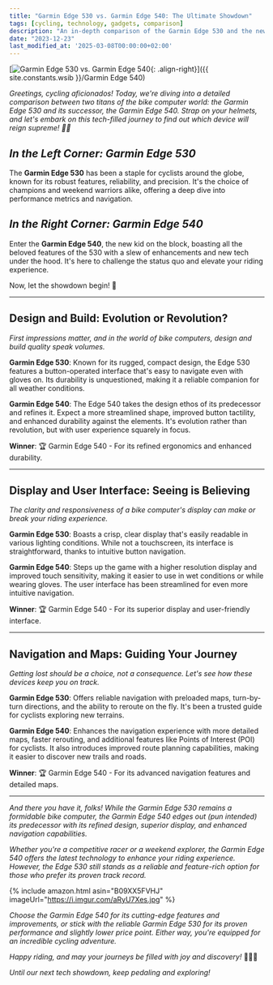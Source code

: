```yaml
---
title: "Garmin Edge 530 vs. Garmin Edge 540: The Ultimate Showdown"
tags: [cycling, technology, gadgets, comparison]
description: "An in-depth comparison of the Garmin Edge 530 and the newer Garmin Edge 540, highlighting key differences and improvements."
date: "2023-12-23"
last_modified_at: '2025-03-08T00:00:00+02:00'
---
```


[![Garmin Edge 530 vs. Garmin Edge 540](https://i.imgur.com/aRyU7Xem.jpg){: .align-right}]({{ site.constants.wsib }}/Garmin Edge 540)

*Greetings, cycling aficionados! Today, we're diving into a detailed comparison between two titans of the bike computer world: the Garmin Edge 530 and its successor, the Garmin Edge 540. Strap on your helmets, and let's embark on this tech-filled journey to find out which device will reign supreme! 🚴‍♂️*

## *In the Left Corner: Garmin Edge 530*

The **Garmin Edge 530** has been a staple for cyclists around the globe, known for its robust features, reliability, and precision. It's the choice of champions and weekend warriors alike, offering a deep dive into performance metrics and navigation.

## *In the Right Corner: Garmin Edge 540*

Enter the **Garmin Edge 540**, the new kid on the block, boasting all the beloved features of the 530 with a slew of enhancements and new tech under the hood. It's here to challenge the status quo and elevate your riding experience.

Now, let the showdown begin! 🥊

---------

## **Design and Build: Evolution or Revolution?**

*First impressions matter, and in the world of bike computers, design and build quality speak volumes.*

**Garmin Edge 530**: Known for its rugged, compact design, the Edge 530 features a button-operated interface that's easy to navigate even with gloves on. Its durability is unquestioned, making it a reliable companion for all weather conditions.

**Garmin Edge 540**: The Edge 540 takes the design ethos of its predecessor and refines it. Expect a more streamlined shape, improved button tactility, and enhanced durability against the elements. It's evolution rather than revolution, but with user experience squarely in focus.

**Winner**: 🏆 Garmin Edge 540 - For its refined ergonomics and enhanced durability.

---------

## **Display and User Interface: Seeing is Believing**

*The clarity and responsiveness of a bike computer's display can make or break your riding experience.*

**Garmin Edge 530**: Boasts a crisp, clear display that's easily readable in various lighting conditions. While not a touchscreen, its interface is straightforward, thanks to intuitive button navigation.

**Garmin Edge 540**: Steps up the game with a higher resolution display and improved touch sensitivity, making it easier to use in wet conditions or while wearing gloves. The user interface has been streamlined for even more intuitive navigation.

**Winner**: 🏆 Garmin Edge 540 - For its superior display and user-friendly interface.

---------

## **Navigation and Maps: Guiding Your Journey**

*Getting lost should be a choice, not a consequence. Let's see how these devices keep you on track.*

**Garmin Edge 530**: Offers reliable navigation with preloaded maps, turn-by-turn directions, and the ability to reroute on the fly. It's been a trusted guide for cyclists exploring new terrains.

**Garmin Edge 540**: Enhances the navigation experience with more detailed maps, faster rerouting, and additional features like Points of Interest (POI) for cyclists. It also introduces improved route planning capabilities, making it easier to discover new trails and roads.

**Winner**: 🏆 Garmin Edge 540 - For its advanced navigation features and detailed maps.

---------

*And there you have it, folks! While the Garmin Edge 530 remains a formidable bike computer, the Garmin Edge 540 edges out (pun intended) its predecessor with its refined design, superior display, and enhanced navigation capabilities.*

*Whether you're a competitive racer or a weekend explorer, the Garmin Edge 540 offers the latest technology to enhance your riding experience. However, the Edge 530 still stands as a reliable and feature-rich option for those who prefer its proven track record.*

{% include amazon.html asin="B09XX5FVHJ" imageUrl="https://i.imgur.com/aRyU7Xes.jpg" %}

*Choose the Garmin Edge 540 for its cutting-edge features and improvements, or stick with the reliable Garmin Edge 530 for its proven performance and slightly lower price point. Either way, you're equipped for an incredible cycling adventure.*

*Happy riding, and may your journeys be filled with joy and discovery!* 🚵‍♀️💨

*Until our next tech showdown, keep pedaling and exploring!*
